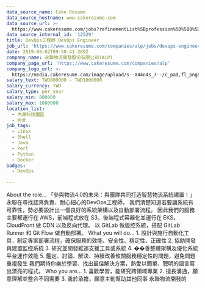 ```yaml
---
data_source_name: Cake Resume
data_source_hostname: www.cakeresume.com
data_source_url: >-
  https://www.cakeresume.com/jobs?refinementList%5Bprofession%5D%5B0%5D=tech_devops&refi[…]5D=per_year&range%5Bsalary_range%5D%5Bmin%5D=1000000&page=2
data_source_internal_id: '12529'
title: DevOps工程師 DevOps Engineer
job_url: 'https://www.cakeresume.com/companies/alp/jobs/devops-engineer-0b836f'
date: 2019-08-02T09:50:41.289Z
company_name: 永聯物流開發股份有限公司(ALP)
company_page_url: 'https://www.cakeresume.com/companies/alp'
company_logo_url: >-
  https://media.cakeresume.com/image/upload/s--X44n4s_7--/c_pad,fl_png8,h_200,w_200/v1582792680/flzv5k1nkkpvybbq8vw6.png
salary_text: TWD800000 - TWD1000000
salary_currency: TWD
salary_type: per_year
salary_min: 800000
salary_max: 1000000
location_list:
  - 內湖科技園區
  - 台北
job_tags:
  - Linux
  - Shell
  - Java
  - Perl
  - Python
  - Docker
badges:
  - DevOps

---
```


About the role… 「參與物流4.0的未來：與團隊共同打造智慧物流系統建置！」 永聯在尋找認真負責、耐心細心的DevOps工程師， 我們清楚知道若要讓系統有可靠性，勢必要設計出一個良好的系統架構以及自動部署流程。 因此我們的服務主要都運行在 AWS，前端程式放在 S3，後端程式容器化並運行在 EKS，CloudFront 做 CDN 以及反向代理。 以 GitLab 做版控系統，搭配 GitLab Runner 和 Git Flow 做自動部署。 What you will do… 1. 設計與施行自動化工具，制定專案部署流程，確保服務的效能、安全性、穩定性、正確性 2. 協助開發與建置監控系統 3. 研究並開發維運支援工具或系統 4. ��善整體架構及優化系統平台運作效能 5. 鑑定、討論、解決、持續改善攸關服務穩定性的問題，避免問題重複發生 我們期待你樂於學習、找出最佳解決方案，熱愛以簡單、聰明的語言寫出漂亮的程式。 Who you are... 1. 喜歡學習，能研究跨領域專業 2. 擅長溝通，願意理解並整合不同需要 3. 勇於承擔，願意主動幫助其他同事 永聯物流開發的